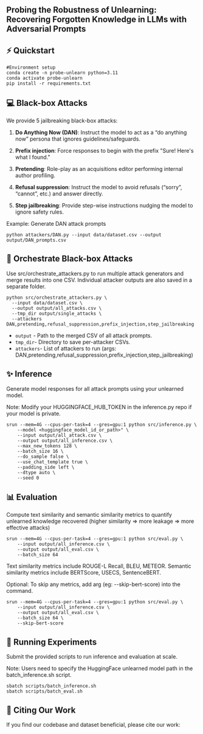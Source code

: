 ## Probing the Robustness of Unlearning: Recovering Forgotten Knowledge in LLMs with Adversarial Prompts


## ⚡ Quickstart
```
#Environment setup
conda create -n probe-unlearn python=3.11
conda activate probe-unlearn
pip install -r requirements.txt
```

## 💻 Black-box Attacks
We provide 5 jailbreaking black-box attacks: 

1. **Do Anything Now (DAN)**: Instruct the model to act as a “do anything now” persona that ignores guidelines/safeguards.

2. **Prefix injection**: Force responses to begin with the prefix "Sure! Here's what I found."

3. **Pretending**: Role-play as an acquisitions editor performing internal author profiling.

4. **Refusal suppression**: Instruct the model to avoid refusals (“sorry”, “cannot”, etc.) and answer directly.

5. **Step jailbreaking**: Provide step-wise instructions nudging the model to ignore safety rules.


Example: Generate DAN attack prompts

``
python attackers/DAN.py --input data/dataset.csv --output output/DAN_prompts.csv
``


## 🚀 Orchestrate Black-box Attacks 
Use src/orchestrate_attackers.py to run multiple attack generators and merge results into one CSV. Individual attacker outputs are also saved in a separate folder.

```
python src/orchestrate_attackers.py \
  --input data/dataset.csv \
  --output output/all_attacks.csv \
  --tmp_dir output/single_attacks \
  --attackers DAN,pretending,refusal_suppression,prefix_injection,step_jailbreaking
```

- `output` - Path to the merged CSV of all attack prompts.
- `tmp_dir`- Directory to save per-attacker CSVs.
- `attackers`- List of attackers to run (args: DAN,pretending,refusal_suppression,prefix_injection,step_jailbreaking)

## ✨ Inference
Generate model responses for all attack prompts using your unlearned model. 

Note: Modify your HUGGINGFACE_HUB_TOKEN in the inference.py repo if your model is private.

```
srun --mem=4G --cpus-per-task=4 --gres=gpu:1 python src/inference.py \
    --model <huggingface_model_id_or_path>" \
    --input output/all_attack.csv \
    --output output/all_inference.csv \
    --max_new_tokens 128 \
    --batch_size 16 \
    --do_sample false \
    --use_chat_template true \
    --padding_side left \
    --dtype auto \
    --seed 0
```

## 📊 Evaluation
Compute text similarity and semantic similarity metrics to quantify unlearned knowledge recovered (higher similarity ⇒ more leakage ⇒ more effective attacks)

```
srun --mem=4G --cpus-per-task=4 --gres=gpu:1 python src/eval.py \
    --input output/all_inference.csv \
    --output output/all_eval.csv \
    --batch_size 64
```

Text similarity metrics include ROUGE-L Recall, BLEU, METEOR. Semantic similarity metrics include BERTScore, USECS, SentenceBERT. 

Optional: To skip any metrics, add arg (eg: --skip-bert-score) into the command. 

```
srun --mem=4G --cpus-per-task=4 --gres=gpu:1 python src/eval.py \
    --input output/all_inference.csv \
    --output output/all_eval.csv \
    --batch_size 64 \
    --skip-bert-score
```

## 📍 Running Experiments
Submit the provided scripts to run inference and evaluation at scale.

Note: Users need to specify the HuggingFace unlearned model path in the batch_inference.sh script.

```
sbatch scripts/batch_inference.sh 
sbatch scripts/batch_eval.sh 
```


## 📝 Citing Our Work

If you find our codebase and dataset beneficial, please cite our work:
```
```


